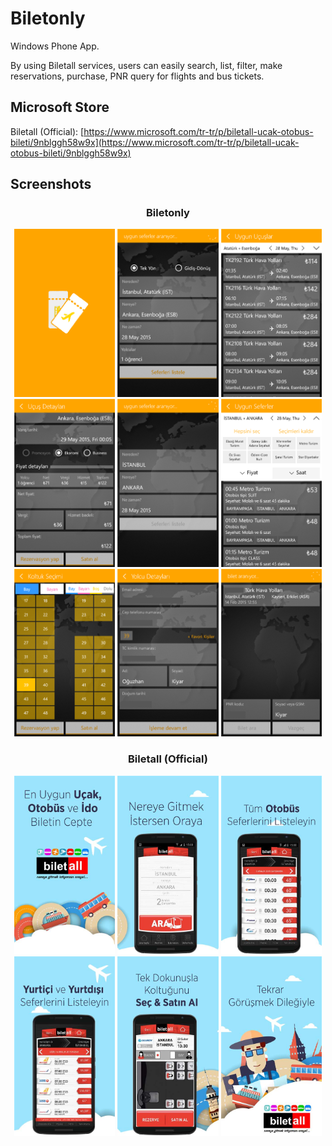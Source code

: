 # Biletonly
Windows Phone App.

By using Biletall services, users can easily search, list, filter, make reservations, purchase, PNR query for flights and bus tickets.

## Microsoft Store
Biletall (Official): [https://www.microsoft.com/tr-tr/p/biletall-ucak-otobus-bileti/9nblggh58w9x](https://www.microsoft.com/tr-tr/p/biletall-ucak-otobus-bileti/9nblggh58w9x) 

## Screenshots
<span style="display: block; text-align: center">

### Biletonly
<img src="images/biletonly/biletonly-1.png" width="32%" />
<img src="images/biletonly/biletonly-2.png" width="32%" />
<img src="images/biletonly/biletonly-3.png" width="32%" />
<img src="images/biletonly/biletonly-4.png" width="32%" />
<img src="images/biletonly/biletonly-5.png" width="32%" />
<img src="images/biletonly/biletonly-6.png" width="32%" />
<img src="images/biletonly/biletonly-7.png" width="32%" />
<img src="images/biletonly/biletonly-8.png" width="32%" />
<img src="images/biletonly/biletonly-9.png" width="32%" />

### Biletall (Official)
<img src="images/biletall/biletall-1.jpg" width="32%" />
<img src="images/biletall/biletall-2.jpg" width="32%" />
<img src="images/biletall/biletall-3.jpg" width="32%" />
<img src="images/biletall/biletall-4.jpg" width="32%" />
<img src="images/biletall/biletall-5.jpg" width="32%" />
<img src="images/biletall/biletall-6.jpg" width="32%" />

</span>